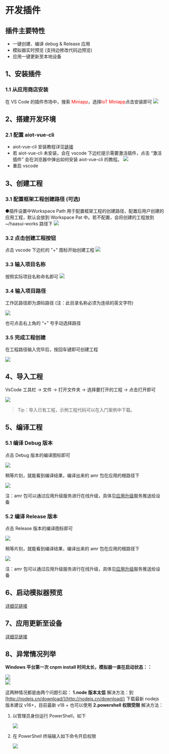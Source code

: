 # 开发插件

 

## 插件主要特性 

- 一键创建、编译 debug & Release 应用 
- 模拟器实时预览 (支持边修改代码边预览) 
- 应用一键更新至本地设备 

## 1、安装插件 

### 1.1 从应用商店安装 

在 VS Code 的插件市场中，搜索 <font color=red>Miniapp</font>，选择<font color=red>IoT Miniapp</font>点击安装即可 
![](../_images/vscode_应用商店.png) 

## 2、搭建开发环境 

### 2.1 配置 aiot-vue-cli 

- aiot-vue-cli 安装教程详见[链接](quick/env) 
- 若 aiot-vue-cli 未安装，会在 vscode 下边栏提示需要激活插件，点击 “激活插件” 会在浏览器中弹出如何安装 aiot-vue-cli 的教程。 ![](../_images/vscode_aiotcli_conf.png) 
- 重启 vscode 

## 3、创建工程 

### 3.1 配置框架工程创建路径 (可选) 

●插件设置中Workspace Path 用于配置框架工程的创建路径，配置后用户创建的应用工程，默认会放到 Workspace Pat 中。若不配置，会将创建的工程放到~/haasui-works 路径下  ![](../_images/vscode_haasui_conf2.png)

###  3.2 点击创建工程按钮 

点击 vscode 下边栏的 "+" 图标开始创建工程 ![](../_images/vscode_conf_proj_create.png) 

### 3.3 输入项目名称 

按照实际项目名称命名即可 
![](../_images/vscode_pro_name.png) 

### 3.4 输入项目路径 

工作区路径即为源码路径 (注：此目录名称必须为连续的英文字符) 

![](../_images/vscode_proj_path.png)

也可点击右上角的 “+” 号手动选择路径 

### 3.5 完成工程创建 

在工程路径输入完毕后，按回车键即可创建工程  

![](../_images/vscode_pro_create_finish.png)

## 4、导入工程 

VsCode 工具栏 -> 文件 -> 打开文件夹 -> 选择要打开的工程 -> 点击打开即可 

![](../_images/vscode_pro_import.png)

> Tip：导入已有工程，示例工程代码可以在入门案例中下载。 

## 5、编译工程 

### 5.1 编译 Debug 版本 

点击 Debug 版本的编译图标即可  

![](../_images/vscode_debug.png)

稍等片刻，就能看到编译结果，编译出来的 amr 包在应用的根路径下 

![](../_images/vscode_debug_path.png)

注：amr 包可以通过应用升级服务进行在线升级，具体见[应用升级](system_env_compile/update)服务推送给设备 

### 5.2 编译 Release 版本 

点击 Release 版本的编译图标即可 

![](../_images/vscode_release.png)

稍等片刻，就能看到编译结果，编译出来的 amr 包在应用的根路径下 

![](../_images/vscode_release_path.png)

注：amr 包可以通过应用升级服务进行在线升级，具体见[应用升级](system_env_compile/update)服务推送给设备 

## 6、启动模拟器预览 

[详细见链接](app/simulator/intro) 

## 7、应用更新至设备 

[详细见链接](system_env_compile/update) 

## 8、异常情况列举 

**Windows 平台第一次 cnpm install 时间太长，模拟器一直在启动状态：：** 

  ![](../_images/vscode_cnpm_install.png)	
  ![](../_images/vscode_cnpm_running.png)

这两种情况都是由两个问题引起： 
**1.node 版本太低** 
解决方法：到 [http://nodejs.cn/download/](http://nodejs.cn/download/) 下载最新 nodejs 版本建议 v16+，目前最新 v18 + 也可以使用 
**2.powershell 权限受限** 
解决方法： 

1. 以管理员身份运行 PowerShell，如下 

   ![](../_images/powershell.png)

2. 在 PowerShell 终端输入如下命令开启权限 

   ![](../_images/powershell2.png)